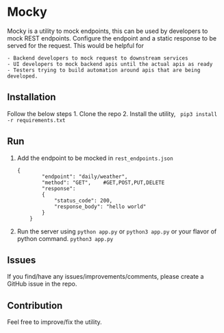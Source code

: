 # Mocky

Mocky is a utility to mock endpoints, this can be used by developers to mock REST endpoints. Configure the endpoint and a static response to be served for the request. 
This would be helpful for 

	- Backend developers to mock request to downstream services
	- UI developers to mock backend apis until the actual apis as ready
	- Testers trying to build automation around apis that are being developed.


## Installation

Follow the below steps
	1. Clone the repo
	2. Install the utility, ` pip3 install -r requirements.txt`
	

## Run
1. Add the endpoint to be mocked in `rest_endpoints.json`

	```
	{
            "endpoint": "daily/weather",
            "method": "GET",	#GET,POST,PUT,DELETE
            "response":	
            {
                "status_code": 200,
                "response_body": "hello world"
            }
        }
	```

2. Run the server using `python app.py` or `python3 app.py` or your flavor of python command.
`python3 app.py`

## Issues
If you find/have any issues/improvements/comments, please create a GitHub issue in the repo. 

## Contribution
Feel free to improve/fix the utility.
